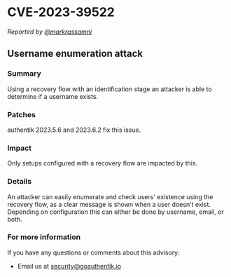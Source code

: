# CVE-2023-39522

_Reported by [@markrassamni](https://github.com/markrassamni)_

## Username enumeration attack

### Summary

Using a recovery flow with an identification stage an attacker is able to determine if a username exists.

### Patches

authentik 2023.5.6 and 2023.6.2 fix this issue.

### Impact

Only setups configured with a recovery flow are impacted by this.

### Details

An attacker can easily enumerate and check users' existence using the recovery flow, as a clear message is shown when a user doesn't exist. Depending on configuration this can either be done by username, email, or both.

### For more information

If you have any questions or comments about this advisory:

-   Email us at [security@goauthentik.io](mailto:security@goauthentik.io)
